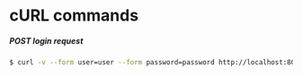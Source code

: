 # cURL commands

##### POST login request

```sh
$ curl -v --form user=user --form password=password http://localhost:8080/login
```